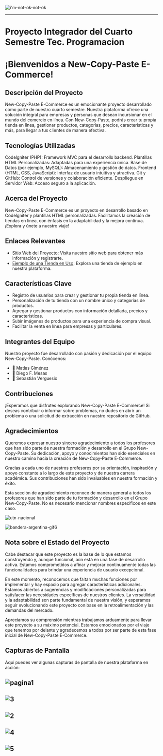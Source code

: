 




![i'm-not-ok-not-ok](https://user-images.githubusercontent.com/106162059/233731615-e9d6d929-ed5d-4b60-8dec-b8049caf5622.gif)

 


---

# Proyecto Integrador del Cuarto Semestre Tec. Programacion

# ¡Bienvenidos a New-Copy-Paste E-Commerce!

## Descripción del Proyecto
New-Copy-Paste E-Commerce es un emocionante proyecto desarrollado como parte de nuestro cuarto semestre. Nuestra plataforma ofrece una solución integral para empresas y personas que desean incursionar en el mundo del comercio en línea. Con New-Copy-Paste, podrás crear tu propia tienda en línea, gestionar productos, categorías, precios, características y más, para llegar a tus clientes de manera efectiva.

## Tecnologías Utilizadas
CodeIgniter (PHP): Framework MVC para el desarrollo backend.
Plantillas HTML Personalizadas: Adaptadas para una experiencia única.
Base de Datos (por ejemplo, MySQL): Almacenamiento y gestión de datos.
Frontend (HTML, CSS, JavaScript): Interfaz de usuario intuitiva y atractiva.
Git y GitHub: Control de versiones y colaboración eficiente.
Despliegue en Servidor Web: Acceso seguro a la aplicación.

## Acerca del Proyecto
New-Copy-Paste E-Commerce es un proyecto en desarrollo basado en CodeIgniter y plantillas HTML personalizadas. Facilitamos la creación de tiendas en línea, con énfasis en la adaptabilidad y la mejora continua. ¡Explora y únete a nuestro viaje!

## Enlaces Relevantes
- [Sitio Web del Proyecto](https://newcopypaste.tech/): Visita nuestro sitio web para obtener más información y registrarte.
- [Ejemplo de una Tienda en Uso](https://newcopypaste.tech/tienda/play-on): Explora una tienda de ejemplo en nuestra plataforma.

## Características Clave
- Registro de usuarios para crear y gestionar tu propia tienda en línea.
- Personalización de tu tienda con un nombre único y categorías de productos.
- Agregar y gestionar productos con información detallada, precios y características.
- Subir imágenes de productos para una experiencia de compra visual.
- Facilitar la venta en línea para empresas y particulares.

## Integrantes del Equipo
Nuestro proyecto fue desarrollado con pasión y dedicación por el equipo New-Copy-Paste. Conócenos:

- 🧑 Matías Giménez
- 🧑 Diego F. Mesas
- 🧑 Sebastián Verguesio

## Contribuciones
¡Esperamos que disfrutes explorando New-Copy-Paste E-Commerce! Si deseas contribuir o informar sobre problemas, no dudes en abrir un problema o una solicitud de extracción en nuestro repositorio de GitHub.



## Agradecimientos
Queremos expresar nuestro sincero agradecimiento a todos los profesores que han sido parte de nuestra formación y desarrollo en el Grupo New-Copy-Paste. Su dedicación, apoyo y conocimientos han sido esenciales en nuestro camino hacia la creación de New-Copy-Paste E-Commerce.

Gracias a cada uno de nuestros profesores por su orientación, inspiración y apoyo constante a lo largo de este proyecto y de nuestra carrera académica. Sus contribuciones han sido invaluables en nuestra formación y éxito.

Esta sección de agradecimiento reconoce de manera general a todos los profesores que han sido parte de tu formación y desarrollo en el Grupo New-Copy-Paste. No es necesario mencionar nombres específicos en este caso.

![utn-nacional](https://github.com/CodeSystem2022/E-Commerce-NewCopyPaste/assets/106162059/7597112f-cd1b-4400-b1fe-917e8bb679f5)


![bandera-argentina-gif6](https://github.com/CodeSystem2022/E-Commerce-NewCopyPaste/assets/106162059/c9f87bf4-47d2-4731-96e0-8c3ba38244f8)

## Nota sobre el Estado del Proyecto
Cabe destacar que este proyecto es la base de lo que estamos construyendo y, aunque funcional, aún está en una fase de desarrollo activa. Estamos comprometidos a afinar y mejorar continuamente todas las funcionalidades para brindar una experiencia de usuario excepcional.

En este momento, reconocemos que faltan muchas funciones por implementar y hay espacio para agregar características adicionales. Estamos abiertos a sugerencias y modificaciones personalizadas para satisfacer las necesidades específicas de nuestros clientes. La versatilidad y la adaptabilidad son parte fundamental de nuestra visión, y esperamos seguir evolucionando este proyecto con base en la retroalimentación y las demandas del mercado.

Apreciamos su comprensión mientras trabajamos arduamente para llevar este proyecto a su máximo potencial. Estamos emocionados por el viaje que tenemos por delante y agradecemos a todos por ser parte de esta fase inicial de New-Copy-Paste E-Commerce.




## Capturas de Pantalla
Aquí puedes ver algunas capturas de pantalla de nuestra plataforma en acción:


![pagina1](https://github.com/CodeSystem2022/E-Commerce-NewCopyPaste/assets/106162059/e931715c-8ec5-4a74-aef6-a30248374fa3)
----

![3](https://github.com/CodeSystem2022/E-Commerce-NewCopyPaste/assets/106162059/66c748af-80dd-4fe8-9737-6602c54c3487)
---


![2](https://github.com/CodeSystem2022/E-Commerce-NewCopyPaste/assets/106162059/281b1a78-8031-4f9e-bef4-f1d5e0ce4598)
---



![4](https://github.com/CodeSystem2022/E-Commerce-NewCopyPaste/assets/106162059/8816c1d2-6d0a-44ed-914f-7f7605584f09)
---



![5](https://github.com/CodeSystem2022/E-Commerce-NewCopyPaste/assets/106162059/2530073e-ab5c-4273-936e-a073dab4303b)
---
